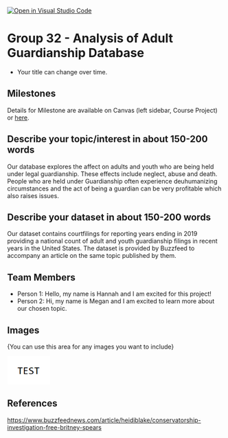 [![Open in Visual Studio Code](https://classroom.github.com/assets/open-in-vscode-f059dc9a6f8d3a56e377f745f24479a46679e63a5d9fe6f495e02850cd0d8118.svg)](https://classroom.github.com/online_ide?assignment_repo_id=5903832&assignment_repo_type=AssignmentRepo)
# Group 32 - Analysis of Adult Guardianship Database

- Your title can change over time.

## Milestones

Details for Milestone are available on Canvas (left sidebar, Course Project) or [here](https://firas.moosvi.com/courses/data301/project/milestone01.html).

## Describe your topic/interest in about 150-200 words

Our database explores the affect on adults and youth who are being held under legal guardianship. These effects include neglect, abuse and death. People who are held under Guardianship often experience deuhumanizing circumstances and the act of being a guardian can be very profitable which also raises issues.  

## Describe your dataset in about 150-200 words

Our dataset contains courtfilings for reporting years ending in 2019 providing a national count of adult and youth guardianship filings in recent years in the United States. The dataset is provided by Buzzfeed to accompany an article on the same topic published by them. 

## Team Members

- Person 1: Hello, my name is Hannah and I am excited for this project!
- Person 2: Hi, my name is Megan and I am excited to learn more about our chosen topic.


## Images

{You can use this area for any images you want to include}

<img src ="images/test.png" width="100px">

## References

https://www.buzzfeednews.com/article/heidiblake/conservatorship-investigation-free-britney-spears



